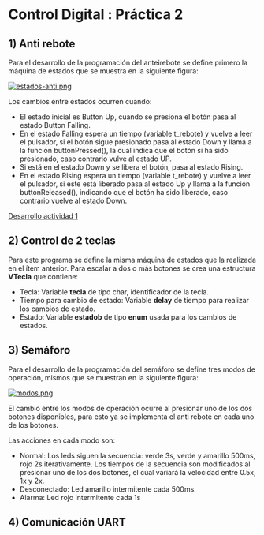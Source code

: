 # Control Digital : Práctica 2 

## 1) Anti rebote
Para el desarrollo de la programación del anteirebote se define primero la máquina de estados que se muestra en la siguiente figura:

[![estados-anti.png](https://i.postimg.cc/CKBRGvnB/estados-anti.png)](https://postimg.cc/DWhfFPgn)

Los cambios entre estados ocurren cuando:
- El estado inicial es Button Up, cuando se presiona el botón pasa al estado Button Falling.
- En el estado Falling espera un tiempo (variable t_rebote) y vuelve a leer el pulsador, si el botón sigue presionado pasa al estado Down y llama a la función buttonPressed(), la cual indica que el botón sí ha sido presionado, caso contrario vulve al estado UP.
- Si está en el estado Down y se libera el botón, pasa al estado Rising.
- En el estado Rising espera un tiempo (variable t_rebote) y vuelve a leer el pulsador, si este está liberado pasa al estado Up y llama a la función buttonReleased(), indicando que el botón ha sido liberado, caso contrario vuelve al estado Down.

[Desarrollo actividad 1]([ruta/al/directorio](https://github.com/sebasalvavi/Semaforo/tree/main/1/Antirebote))

## 2) Control de 2 teclas
Para este programa se define la misma máquina de estados que la realizada en el ítem anterior. Para escalar a dos o más botones se crea una estructura **VTecla** que contiene:
- Tecla: Variable **tecla** de tipo char, identificador de la tecla.
- Tiempo para cambio de estado: Variable **delay** de tiempo para realizar los cambios de estado.
- Estado: Variable **estadob** de tipo **enum** usada para los cambios de estados.

## 3) Semáforo

Para el desarrollo de la programación del semáforo se define tres modos de operación, mismos que se muestran en la siguiente figura:

[![modos.png](https://i.postimg.cc/Y2YpwvWW/modos.png)](https://postimg.cc/G930FhzL)

El cambio entre los modos de operación ocurre al presionar uno de los dos botones disponibles, para esto ya se implementa el anti rebote en cada uno de los botones.

Las acciones en cada modo son:
- Normal: Los leds siguen la secuencia: verde 3s, verde y amarillo 500ms, rojo 2s iterativamente. Los tiempos de la secuencia son modificados al presionar uno de los dos botones, el cual variará la velocidad entre 0.5x, 1x y 2x.
- Desconectado: Led amarillo intermitente cada 500ms.
- Alarma: Led rojo intermitente cada 1s


## 4) Comunicación UART

